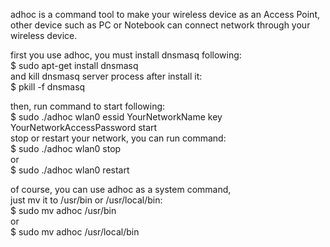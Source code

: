 adhoc is a command tool to make your wireless device as an Access Point,  
other device such as PC or Notebook can connect network through your wireless device.  

first you use adhoc, you must install dnsmasq following:  
  $ sudo apt-get install dnsmasq  
and kill dnsmasq server process after install it:  
  $ pkill -f dnsmasq  

then, run command to start following:  
  $ sudo ./adhoc wlan0 essid YourNetworkName key YourNetworkAccessPassword start  
stop or restart your network, you can run command:  
  $ sudo ./adhoc wlan0 stop  
  or  
  $ sudo ./adhoc wlan0 restart  

of course, you can use adhoc as a system command,  
just mv it to /usr/bin or /usr/local/bin:  
  $ sudo mv adhoc /usr/bin  
  or  
  $ sudo mv adhoc /usr/local/bin  
